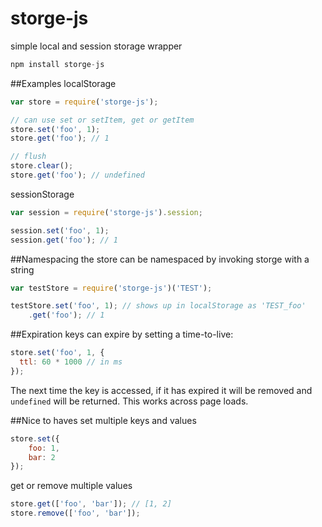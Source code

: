 storge-js
=========

simple local and session storage wrapper

```js
npm install storge-js
```

##Examples
localStorage
```js
var store = require('storge-js');

// can use set or setItem, get or getItem
store.set('foo', 1);
store.get('foo'); // 1

// flush
store.clear();
store.get('foo'); // undefined
```

sessionStorage
```js
var session = require('storge-js').session;

session.set('foo', 1);
session.get('foo'); // 1
```

##Namespacing
the store can be namespaced by invoking storge with a string
```js
var testStore = require('storge-js')('TEST');

testStore.set('foo', 1); // shows up in localStorage as 'TEST_foo'
    .get('foo'); // 1
```

##Expiration
keys can expire by setting a time-to-live:
```js
store.set('foo', 1, {
  ttl: 60 * 1000 // in ms
});
```
The next time the key is accessed, if it has expired it
will be removed and `undefined` will be returned. This works
across page loads.

##Nice to haves
set multiple keys and values
```js
store.set({
    foo: 1,
    bar: 2
});
```

get or remove multiple values
```js
store.get(['foo', 'bar']); // [1, 2]
store.remove(['foo', 'bar']);
```

